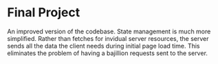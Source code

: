 # Final Project

An improved version of the codebase. State management is much more simplified. Rather than fetches for invidual server resources, the server sends all the data the client needs during initial page load time. This eliminates the problem of having a bajillion requests sent to the server.
